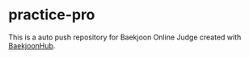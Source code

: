 # practice-pro
This is a auto push repository for Baekjoon Online Judge created with [BaekjoonHub](https://github.com/BaekjoonHub/BaekjoonHub).
